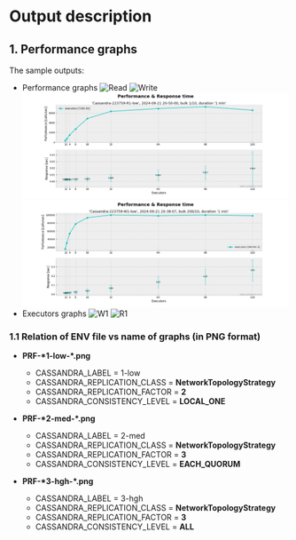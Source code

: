 # Output description
 

## 1. Performance graphs

The sample outputs:
   - Performance graphs
     ![Read](outputs/PRF-Cassandra-092409-R1-min-2024-09-04_07-36-33-bulk-1x10.png)
     ![Write](outputs/PRF-Cassandra-092409-W1-min-2024-09-04_07-24-28-bulk-200x10.png)
     ![Read](outputs/PRF-Cassandra-223759-R1-low-2024-09-21_20-50-00-bulk-1x10.png)
     ![Write](outputs/PRF-Cassandra-223759-W1-low-2024-09-21_20-38-07-bulk-200x10.png)
  - Executors graphs
    ![W1](outputs/EXE-Cassandra-154324-W1-low-2024-09-16_13-43-41-bulk-200x10-plan-32x3.png)
    ![R1](outputs/EXE-Cassandra-154324-R1-low-2024-09-16_13-54-33-bulk-1x10-plan-8x3.png)

### 1.1 Relation of ENV file vs name of graphs (in PNG format)

 - **PRF-\*1-low-\*.png**
   - CASSANDRA_LABEL = 1-low
   - CASSANDRA_REPLICATION_CLASS = **NetworkTopologyStrategy** 
   - CASSANDRA_REPLICATION_FACTOR = **2** 
   - CASSANDRA_CONSISTENCY_LEVEL = **LOCAL_ONE**

 - **PRF-\*2-med-\*.png**
   - CASSANDRA_LABEL = 2-med
   - CASSANDRA_REPLICATION_CLASS = **NetworkTopologyStrategy** 
   - CASSANDRA_REPLICATION_FACTOR = **3** 
   - CASSANDRA_CONSISTENCY_LEVEL = **EACH_QUORUM**

 - **PRF-\*3-hgh-\*.png**
   - CASSANDRA_LABEL = 3-hgh
   - CASSANDRA_REPLICATION_CLASS = **NetworkTopologyStrategy** 
   - CASSANDRA_REPLICATION_FACTOR = **3** 
   - CASSANDRA_CONSISTENCY_LEVEL = **ALL**